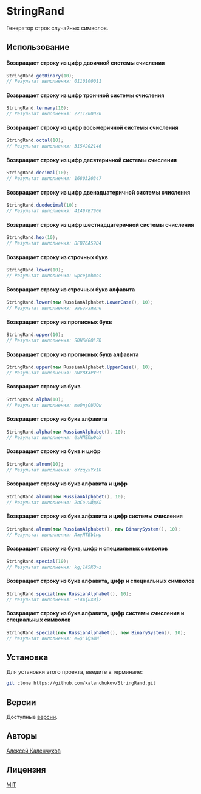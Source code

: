 # StringRand

Генератор строк случайных символов.

## Использование

#### Возвращает строку из цифр двоичной системы счисления

```java
StringRand.getBinary(10);
// Результат выполнения: 0110100011
```

#### Возвращает строку из цифр троичной системы счисления

```java
StringRand.ternary(10);
// Результат выполнения: 2211200020
```

#### Возвращает строку из цифр восьмеричной системы счисления

```java
StringRand.octal(10);
// Результат выполнения: 3154202146
```

#### Возвращает строку из цифр десятеричной системы счисления

```java
StringRand.decimal(10);
// Результат выполнения: 1680320347
```

#### Возвращает строку из цифр двенадцатеричной системы счисления

```java
StringRand.duodecimal(10);
// Результат выполнения: 41497B7906
```

#### Возвращает строку из цифр шестнадцатеричной системы счисления

```java
StringRand.hex(10);
// Результат выполнения: BFB76A59D4
```

#### Возвращает строку из строчных букв

```java
StringRand.lower(10);
// Результат выполнения: wpcejmhmos
```

#### Возвращает строку из строчных букв алфавита

```java
StringRand.lower(new RussianAlphabet.LowerCase(), 10);
// Результат выполнения: эвъзнзиыле
```

#### Возвращает строку из прописных букв

```java
StringRand.upper(10);
// Результат выполнения: SDHSKGOLZD
```

#### Возвращает строку из прописных букв алфавита

```java
StringRand.upper(new RussianAlphabet.UpperCase(), 10);
// Результат выполнения: ЛЫУВЖХРУЧТ
```

#### Возвращает строку из букв

```java
StringRand.alpha(10);
// Результат выполнения: meOnjOUUQw
```

#### Возвращает строку из букв алфавита

```java
StringRand.alpha(new RussianAlphabet(), 10);
// Результат выполнения: ёъЧПЁПыФоХ
```

#### Возвращает строку из букв и цифр

```java
StringRand.alnum(10);
// Результат выполнения: oYzqyxYx1R
```

#### Возвращает строку из букв алфавита и цифр

```java
StringRand.alnum(new RussianAlphabet(), 10);
// Результат выполнения: 2пСэчъЙдКЛ
```

#### Возвращает строку из букв алфавита и цифр системы счисления

```java
StringRand.alnum(new RussianAlphabet(), new BinarySystem(), 10);
// Результат выполнения: АжуЛТБЪ1мр
```

#### Возвращает строку из букв, цифр и специальных символов

```java
StringRand.special(10);
// Результат выполнения: kg;1#5KO>z
```

#### Возвращает строку из букв алфавита, цифр и специальных символов

```java
StringRand.special(new RussianAlphabet(), 10);
// Результат выполнения: ~!яА{ЛХИ]2
```

#### Возвращает строку из букв алфавита, цифр системы счисления и специальных символов

```java
StringRand.special(new RussianAlphabet(), new BinarySystem(), 10);
// Результат выполнения: е=$'1@эШМ`
```

## Установка

Для установки этого проекта, введите в терминале:

```bash
git clone https://github.com/kalenchukov/StringRand.git
```

## Версии

Доступные [версии](https://github.com/kalenchukov/StringRand/releases).

## Авторы

[Алексей Каленчуков](https://github.com/kalenchukov)

## Лицензия

[MIT](https://opensource.org/licenses/MIT)
